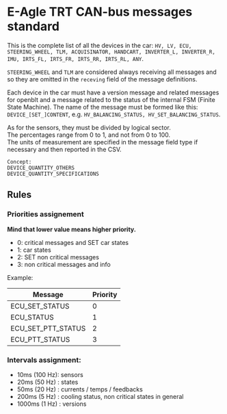 # E-Agle TRT CAN-bus messages standard

This is the complete list of all the devices in the car: `HV, LV, ECU, STEERING_WHEEL, TLM, ACQUISINATOR, HANDCART, INVERTER_L, INVERTER_R, IMU, IRTS_FL, IRTS_FR, IRTS_RR, IRTS_RL, ANY`. 

`STEERING_WHEEL` and `TLM` are considered always receiving all messages and so they are omitted in the `receving` field of the message definitions.

Each device in the car must have a version message and related messages for openblt and a message related to the status of the internal FSM (Finite State Machine). The name of the message must be formed like this: `DEVICE_[SET_]CONTENT`, e.g. `HV_BALANCING_STATUS, HV_SET_BALANCING_STATUS`.

As for the sensors, they must be divided by logical sector.  
The percentages range from 0 to 1, and not from 0 to 100.  
The units of measurement are specified in the message field type if necessary and then reported in the CSV.

```
Concept:
DEVICE_QUANTITY_OTHERS
DEVICE_QUANTITY_SPECIFICATIONS
```

## Rules

### Priorities assignement
**Mind that lower value means higher priority.**
- 0: critical messages and SET car states
- 1: car states
- 2: SET non critical messages
- 3: non critical messages and info

Example:

| Message | Priority | 
| -- | -- |
| ECU_SET_STATUS | 0 | 
| ECU_STATUS | 1 | 
| ECU_SET_PTT_STATUS | 2 | 
| ECU_PTT_STATUS | 3 | 

### Intervals assignment:
- 10ms      (100 Hz): sensors
- 20ms      (50 Hz) : states
- 50ms      (20 Hz) : currents / temps / feedbacks
- 200ms     (5 Hz)  : cooling status, non critical states in general
- 1000ms    (1 Hz)  : versions
